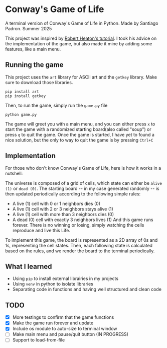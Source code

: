 # Conway's Game of Life 
A terminal version of Conway's Game of Life in Python. Made by Santiago Padron. Summer 2025

This project was inspired by [Robert Heaton's tutorial](https://robertheaton.com/2018/07/20/project-2-game-of-life/). I took his advice on the implementation of the game, but also made it mine by adding some features, like a main menu.

## Running the game
This project uses the `art` library for ASCII art and the `getkey` library. Make sure to download those libraries.
```
pip install art
pip install getkey
```

Then, to run the game, simply run the `game.py` file
```
python game.py
```
The game will greet you with a main menu, and you can either press `x` to start the game with a randomized starting board(also called "soup") or press `q` to quit the game. Once the game is started, I have yet to found a nice solution, but the only to way to quit the game is by pressing `Ctrl+C`

## Implementation
For those who don't know Conway's Game of Life, here is how it works in a nutshell:

The universe is composed of a grid of cells, which state can either be `alive (1)` or `dead (0)`. The starting board -- in my case generated randomly -- is then updated periodically according to the following simple rules:
- A live (1) cell with 0 or 1 neighbors dies (0)
- A live (1) cell with 2 or 3 neighbors stays alive (1)
- A live (1) cell with more than 3 neighbors dies (0)
- A dead (0) cell with exactly 3 neighbors lives (1)
And this game runs forever. There is no winning or losing, simply watching the cells reproduce and live this Life.

To implement this game, the board is represented as a 2D array of 0s and 1s, representing the cell states. Then, each following state is calculated based on the rules, and we render the board to the terminal periodically.

## What I learned
- Using `pip` to install external librairies in my projects
- Using `venv` in python to isolate libraries
- Separating code in functions and having well structured and clean code

## TODO
- [x] More testings to confirm that the game functions
- [x] Make the game run forever and update
- [x] Include os module to auto-size to terminal window
- [ ] Make main menu and pause/quit button (IN PROGRESS)
- [ ] Support to load-from-file
